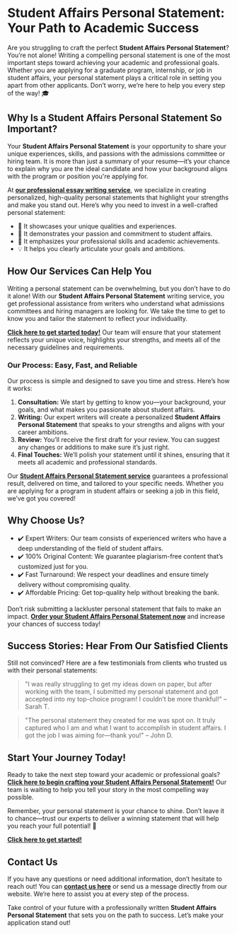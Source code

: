 # Student Affairs Personal Statement: Your Path to Academic Success

Are you struggling to craft the perfect **Student Affairs Personal Statement**? You’re not alone! Writing a compelling personal statement is one of the most important steps toward achieving your academic and professional goals. Whether you are applying for a graduate program, internship, or job in student affairs, your personal statement plays a critical role in setting you apart from other applicants. Don’t worry, we’re here to help you every step of the way! 🎓

## Why Is a Student Affairs Personal Statement So Important?

Your **Student Affairs Personal Statement** is your opportunity to share your unique experiences, skills, and passions with the admissions committee or hiring team. It is more than just a summary of your resume—it’s your chance to explain why you are the ideal candidate and how your background aligns with the program or position you're applying for.

At [**our professional essay writing service**](https://tinyurl.com/topessay?keyword=student+affairs+personal+statement), we specialize in creating personalized, high-quality personal statements that highlight your strengths and make you stand out. Here’s why you need to invest in a well-crafted personal statement:

- 🌟 It showcases your unique qualities and experiences.
- 🎯 It demonstrates your passion and commitment to student affairs.
- 💼 It emphasizes your professional skills and academic achievements.
- 💡 It helps you clearly articulate your goals and ambitions.

## How Our Services Can Help You

Writing a personal statement can be overwhelming, but you don’t have to do it alone! With our **Student Affairs Personal Statement** writing service, you get professional assistance from writers who understand what admissions committees and hiring managers are looking for. We take the time to get to know you and tailor the statement to reflect your individuality.

[**Click here to get started today!**](https://tinyurl.com/topessay?keyword=student+affairs+personal+statement) Our team will ensure that your statement reflects your unique voice, highlights your strengths, and meets all of the necessary guidelines and requirements.

### Our Process: Easy, Fast, and Reliable

Our process is simple and designed to save you time and stress. Here’s how it works:

1. **Consultation:** We start by getting to know you—your background, your goals, and what makes you passionate about student affairs.
2. **Writing:** Our expert writers will create a personalized **Student Affairs Personal Statement** that speaks to your strengths and aligns with your career ambitions.
3. **Review:** You’ll receive the first draft for your review. You can suggest any changes or additions to make sure it’s just right.
4. **Final Touches:** We’ll polish your statement until it shines, ensuring that it meets all academic and professional standards.

Our [**Student Affairs Personal Statement service**](https://tinyurl.com/topessay?keyword=student+affairs+personal+statement) guarantees a professional result, delivered on time, and tailored to your specific needs. Whether you are applying for a program in student affairs or seeking a job in this field, we’ve got you covered!

## Why Choose Us?

- ✔️ Expert Writers: Our team consists of experienced writers who have a deep understanding of the field of student affairs.
- ✔️ 100% Original Content: We guarantee plagiarism-free content that’s customized just for you.
- ✔️ Fast Turnaround: We respect your deadlines and ensure timely delivery without compromising quality.
- ✔️ Affordable Pricing: Get top-quality help without breaking the bank.

Don’t risk submitting a lackluster personal statement that fails to make an impact. [**Order your Student Affairs Personal Statement now**](https://tinyurl.com/topessay?keyword=student+affairs+personal+statement) and increase your chances of success today!

## Success Stories: Hear From Our Satisfied Clients

Still not convinced? Here are a few testimonials from clients who trusted us with their personal statements:

> "I was really struggling to get my ideas down on paper, but after working with the team, I submitted my personal statement and got accepted into my top-choice program! I couldn’t be more thankful!" – Sarah T.

> "The personal statement they created for me was spot on. It truly captured who I am and what I want to accomplish in student affairs. I got the job I was aiming for—thank you!" – John D.

## Start Your Journey Today!

Ready to take the next step toward your academic or professional goals? [**Click here to begin crafting your Student Affairs Personal Statement!**](https://tinyurl.com/topessay?keyword=student+affairs+personal+statement) Our team is waiting to help you tell your story in the most compelling way possible.

Remember, your personal statement is your chance to shine. Don’t leave it to chance—trust our experts to deliver a winning statement that will help you reach your full potential! 🌟

[**Click here to get started!**](https://tinyurl.com/topessay?keyword=student+affairs+personal+statement)

## Contact Us

If you have any questions or need additional information, don’t hesitate to reach out! You can [**contact us here**](https://tinyurl.com/topessay?keyword=student+affairs+personal+statement) or send us a message directly from our website. We’re here to assist you at every step of the process.

Take control of your future with a professionally written **Student Affairs Personal Statement** that sets you on the path to success. Let’s make your application stand out!
